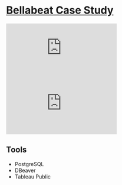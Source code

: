 # [Bellabeat Case Study](https://public.tableau.com/views/BellabeatCaseStudy_16588024394680/D1-Title?:language=en-US&:display_count=n&:origin=viz_share_link)

![Bellabeat-preview-1.pdf](https://github.com/ryyanpark/My-Data-Visualizations/files/9356894/Bellabeat-preview-1.pdf)
![Bellabeat-preview-2.pdf](https://github.com/ryyanpark/My-Data-Visualizations/files/9356899/Bellabeat-preview-2.pdf)

## Tools
* PostgreSQL
* DBeaver
* Tableau Public
